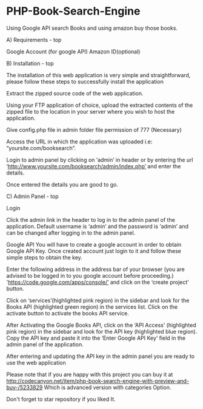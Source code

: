 PHP-Book-Search-Engine
======================

Using Google API search Books and using amazon buy those books.


A) Requirements - top

Google Account (for google API)
Amazon ID(optional)


B) Installation - top

The installation of this web application is very simple and straightforward, please follow these steps to successfully install the application

Extract the zipped source code of the web application.

Using your FTP application of choice, upload the extracted contents of the zipped file to the location in your server where you wish to host the application.

Give config.php file in admin folder file permission of 777 (Necessary)

Access the URL in which the application was uploaded i.e: “yoursite.com/booksearch”.

Login to admin panel by clicking on ‘admin’ in header or by entering the url ‘http://www.yoursite.com/booksearch/admin/index.php’ and enter the details.

Once entered the details you are good to go.

C) Admin Panel - top

Login

Click the admin link in the header to log in to the admin panel of the application. Default username is ‘admin’ and the password is ‘admin’ and can be changed after logging in to the admin panel.


Google API
You will have to create a google account in order to obtain Google API Key. Once created account just login to it and follow these simple steps to obtain the key.

Enter the following address in the address bar of your browser (you are advised to be logged in to you google account before proceeding.) 'https://code.google.com/apps/console/’ and click on the ‘create project’ button.


Click on ‘services’(highlighted pink region) in the sidebar and look for the Books API (highlighted green region) in the services list. Click on the activate button to activate the books API service. 


After Activating the Google Books API, click on the ‘API Access’ (highlighted pink region) in the sidebar and look for the API key (highlighted blue region). Copy the API key and paste it into the ‘Enter Google API Key’ field in the admin panel of the application. 


After entering and updating the API key in the admin panel you are ready to use the web application


Please note that if you are happy with this project you can buy it at 
http://codecanyon.net/item/php-book-search-engine-with-preview-and-buy-/5233829
Which is advanced version with categories Option.

Don't forget to star repository if you liked It.
